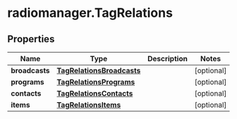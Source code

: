 # radiomanager.TagRelations

## Properties

Name | Type | Description | Notes
------------ | ------------- | ------------- | -------------
**broadcasts** | [**TagRelationsBroadcasts**](TagRelationsBroadcasts.md) |  | [optional] 
**programs** | [**TagRelationsPrograms**](TagRelationsPrograms.md) |  | [optional] 
**contacts** | [**TagRelationsContacts**](TagRelationsContacts.md) |  | [optional] 
**items** | [**TagRelationsItems**](TagRelationsItems.md) |  | [optional] 


